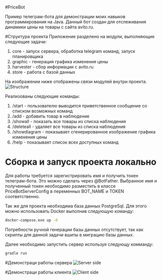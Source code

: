 #PriceBot

Пример телеграм-бота для демонстрации моих навыков программирования на Java. Данный бот создан для отслеживания динамики цены на товары с сайта avito.ru. 

#Структура проекта
Приложение разделено на модули, выполняющие следующие задачи:
1. core - запуск сервера, обработка telegram команд, запуск планировщика
1. graphic - генерация графика изменения цены
1. harvester - сбор информации с avito.ru
1. store - работа с базой данных

На изображении ниже отображены связи модулей внутри проекта.
 ![Structure](https://i.ibb.co/k4X0VLb/common-diagram.jpg)


Реализованы следующие команды:
 1. /start - пользователю выводится приветственное сообщение со списком возможных команд
 1. /add - добавить товар в наблюдение
 1. /showall - показать все товары из списка наблюдения
 1. /deleteall - удаляет все товары из списка наблюдения
 1. /showdiagram - показывает сгенерированное изображение графика изменения цены
 1. /help - показывает список всех доступных команд
 
 # Сборка и запуск проекта локально
Для работы требуется зарегистрировать имя и получить токен телеграм-бота. Это можно сделать через @BotFather. Выбранное имя и полученный токен необходимо разместить в классе PriceBotServerConfig в переменных BOT_NAME и TOKEN соответственно.

Так же для проекта необходима база данных PostgreSql. Для этого можно использовать Docker выполнив следующую команду:
```bash
docker-compose.exe up -d
```
Потребности ручной генерации базы данных отсутствует, так как скрипты для данной задачи вшиты в миграцию базы данных. 

Далее необходимо запустить сервер используя следующу комманду:
```bash
gradle run
```

#Демонстраци работы сервера
![Server side](https://i.ibb.co/mRjHzRb/render1597924280359.gif)

#Демонстраци работы клиента
![Client side](https://i.ibb.co/2hw9rL0/be4bc634-187a-4eba-b513-fb6b37565f7a.gif)